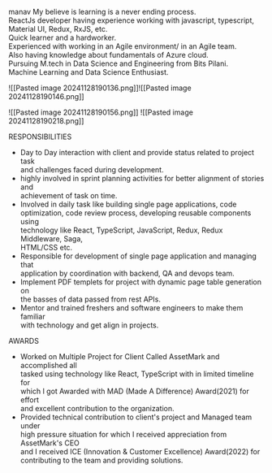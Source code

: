 
manav
My believe is learning is a never ending process.  
ReactJs developer having experience working with javascript, typescript, Material UI, Redux, RxJS, etc.  
Quick learner and a hardworker.  
Experienced with working in an Agile environment/ in an Agile team.  
Also having knowledge about fundamentals of Azure cloud.  
Pursuing M.tech in Data Science and Engineering from Bits Pilani.  
Machine Learning and Data Science Enthusiast.

![[Pasted image 20241128190136.png]]![[Pasted image 20241128190146.png]]

![[Pasted image 20241128190156.png]]
![[Pasted image 20241128190218.png]]


RESPONSIBILITIES  
- Day to Day interaction with client and provide status related to project task  
and challenges faced during development.  
- highly involved in sprint planning activities for better alignment of stories and  
achievement of task on time.  
- Involved in daily task like building single page applications, code  
optimization, code review process, developing reusable components using  
technology like React, TypeScript, JavaScript, Redux, Redux Middleware, Saga,  
HTML/CSS etc.  
- Responsible for development of single page application and managing that  
application by coordination with backend, QA and devops team.  
- Implement PDF templets for project with dynamic page table generation on  
the basses of data passed from rest APIs.  
- Mentor and trained freshers and software engineers to make them familiar  
with technology and get align in projects.  
  
  
AWARDS  
- Worked on Multiple Project for Client Called AssetMark and accomplished all  
tasked using technology like React, TypeScript with in limited timeline for  
which I got Awarded with MAD (Made A Difference) Award(2021) for effort  
and excellent contribution to the organization.  
- Provided technical contribution to client's project and Managed team under  
high pressure situation for which I received appreciation from AssetMark's CEO  
and I received ICE (Innovation & Customer Excellence) Award(2022) for  
contributing to the team and providing solutions.

